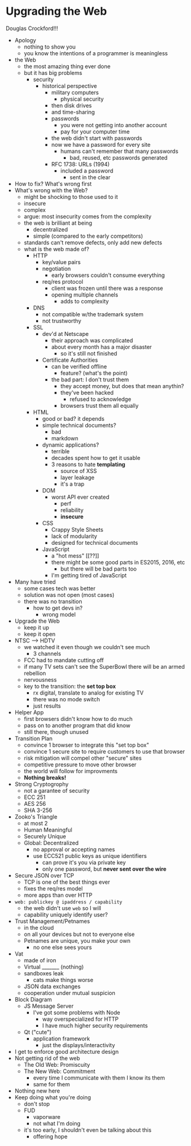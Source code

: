 Upgrading the Web
=================

Douglas Crockford!!!

* Apology
    * nothing to show you
    * you know the intentions of a programmer is meaningless
* the Web
    * the most amazing thing ever done
    * but it has big problems
        * security
            * historical perspective
                * military computers
                    * physical security
                * then disk drives
                * and time-sharing
                * passwords
                    * you were not getting into another account
                    * pay for your computer time
                * the web didn't start with passwords
                * now we have a password for every site
                    * humans can't remember that many passwords
                        * bad, reused, etc passwords generated
                * RFC 1738: URLs (1994)
                    * included a password
                        * sent in the clear
* How to fix? What's wrong first
* What's wrong with the Web?
    * might be shocking to those used to it
    * insecure
    * complex
    * argue: most insecurity comes from the complexity
    * the web is brilliant at being
        * decentralized
        * simple (compared to the early competitors)
    * standards can't remove defects, only add new defects
    * what is the web made of?
        * HTTP
            * key/value pairs
            * negotiation
                * early browsers couldn't consume everything
            * req/res protocol
                * client was frozen until there was a response
                * opening multiple channels
                    * adds to complexity
        * DNS  
            * not compatible w/the trademark system
            * not trustworthy
        * SSL
            * dev'd at Netscape
                * their approach was complicated
                * about every month has a major disaster
                    * so it's still not finished
            * Certificate Authorities
                * can be verified offline
                    * feature? (what's the point)
                * the bad part: I don't trust them
                    * they accept money, but does that mean anythin?
                    * they've been hacked
                        * refused to acknowledge
                    * browsers trust them all equally
        * HTML
            * good or bad? it depends
            * simple technical documents?
                * bad
                * markdown
            * dynamic applications?
                * terrible
                * decades spent how to get it usable
                * 3 reasons to hate **templating**
                    * source of XSS
                    * layer leakage
                    * it's a trap
            * DOM
                * worst API ever created
                    * perf
                    * reliability
                    * **insecure**
            * CSS
                * Crappy Style Sheets
                * lack of modularity
                * designed for technical documents
            * JavaScript
                * a "hot mess" [[??]]
                * there might be some good parts in ES2015, 2016, etc
                    * but there will be bad parts too
                * I'm getting tired of JavaScript
* Many have tried
    * some cases tech was better
    * solution was not open (most cases)
    * there was no transition
        * how to get devs in?
            * wrong model
* Upgrade the Web
    * keep it up
    * keep it open
* NTSC --> HDTV
    * we watched it even though we couldn't see much
        * 3 channels
    * FCC had to mandate cutting off
    * if many TV sets can't see the SuperBowl there will be an armed rebellion
    * nervousness
    * key to the transition: the **set top box**
        * rx digital, translate to analog for existing TV
        * there was no mode switch
        * just results
* Helper App
    * first browsers didn't know how to do much
    * pass on to another program that did know
    * still there, though unused
* Transition Plan
    * convince 1 browser to integrate this "set top box"
    * convince 1 secure site to require customers to use that browser
    * risk mitigation will compel other "secure" sites
    * competitive pressure to move other browser
    * the world will follow for improvments
    * **Nothing breaks!**
* Strong Cryptogrophy
    * not a garantee of security
    * ECC 251
    * AES 256
    * SHA 3-256
* Zooko's Triangle
    * at most 2
    * Human Meaningful
    * Securely Unique
    * Global: Decentralized
        * no approval or accepting names
        * use ECC521 public keys as unique identifiers
            * can prove it's you via private key
            * only one password, but **never sent over the wire**
* Secure JSON over TCP
    * TCP is one of the best things ever
    * fixes the req/res model
    * more apps than over HTTP
* `web: publickey @ ipaddress / capability`
    * the web didn't use `web` so I will
    * capability uniquely identify user?
* Trust Management/Petnames
    * in the cloud
    * on all your devices but not to everyone else
    * Petnames are unique, you make your own
        * no one else sees yours
* Vat
    * made of iron
    * Virtual _______ (nothing)
    * sandboxes leak
        * cats make things worse
    * JSON data exchanges
    * cooperation under mutual suspicion
* Block Diagram
    * JS Message Server
        * I've got some problems with Node
            * way overspecialized for HTTP
            * I have much higher security requirements
    * Qt ("cute")
        * application framework
            * just the displays/interactivity
* I get to enforce good architecture design
* Not getting rid of the web
    * The Old Web: Promiscuity
    * The New Web: Commitment
        * every time I communicate with them I know its them
        * same for them
* Nothing new here
* Keep doing what you're doing
    * don't stop
    * FUD
        * vaporware
        * not what I'm doing
    * it's too early, I shouldn't even be talking about this
        * offering hope
